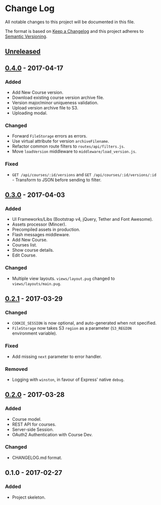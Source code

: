 # Change Log
All notable changes to this project will be documented in this file.

The format is based on [Keep a Changelog](http://keepachangelog.com/)
and this project adheres to [Semantic Versioning](http://semver.org/).

## [Unreleased][]

## [0.4.0][] - 2017-04-17
### Added
-   Add New Course version.
-   Download existing course version archive file.
-   Version major/minor uniqueness validation.
-   Upload version archive file to S3.
-   Uploading modal.

### Changed
-   Forward `FileStorage` errors as errors.
-   Use virtual attribute for version `archiveFilename`.
-   Refactor common route filters to `routes/api/filters.js`.
-   Move `loadVersion` middleware to `middleware/load_version.js`.

### Fixed
-   `GET /api/courses/:id/versions` and `GET /api/courses/:id/versions/:id` -
    Transform to JSON before sending to filter.

## [0.3.0][] - 2017-04-03
### Added
-   UI Frameworks/Libs (Bootstrap v4, jQuery, Tether and Font Awesome).
-   Assets processor (Mincer).
-   Precompiled assets in production.
-   Flash messages middleware.
-   Add New Course.
-   Courses list.
-   Show course details.
-   Edit Course.

### Changed
-   Multiple view layouts. `views/layout.pug` changed to `views/layouts/main.pug`.

## [0.2.1][] - 2017-03-29
### Changed
-   `COOKIE_SESSION` is now optional, and auto-generated when not specified.
-   `FileStorage` now takes S3 `region` as a parameter (`S3_REGION` environment
    variable).

### Fixed
-   Add missing `next` parameter to error handler.

### Removed
-   Logging with `winston`, in favour of Express' native `debug`.

## [0.2.0][] - 2017-03-28
### Added
-   Course model.
-   REST API for courses.
-   Server-side Session.
-   OAuth2 Authentication with Course Dev.

### Changed
-   CHANGELOG.md format.

## 0.1.0 - 2017-02-27
### Added
-   Project skeleton.

[Unreleased]: https://github.ibm.com/bdu/chell/compare/0.4.0...HEAD
[0.4.0]: https://github.ibm.com/bdu/chell/compare/0.3.0...0.4.0
[0.3.0]: https://github.ibm.com/bdu/chell/compare/0.2.1...0.3.0
[0.2.1]: https://github.ibm.com/bdu/chell/compare/0.2.0...0.2.1
[0.2.0]: https://github.ibm.com/bdu/chell/compare/0.1.0...0.2.0
